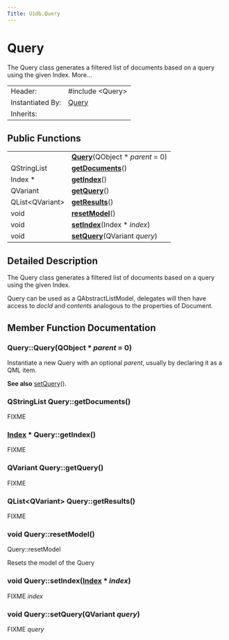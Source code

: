 ```yaml
---
Title: U1db.Query
---
```

        
Query
=====

The Query class generates a filtered list of documents based on a query using the given Index. More...

|                  |                                                                 |
|------------------|-----------------------------------------------------------------|
| Header:          | <span class="preprocessor">\#include &lt;Query&gt;</span>       |
| Instantiated By: | [Query](../../../../apps/qml/sdk-15.04.1/U1db.Query.md) |
| Inherits:        |                                                                 |

<span id="public-functions"></span>
Public Functions
----------------

|                       |                                                        |
|-----------------------|--------------------------------------------------------|
|                       | **[Query](#Query)**(QObject \* *parent* = 0) |
| QStringList           | **[getDocuments](#getDocuments)**()          |
| Index \*              | **[getIndex](#getIndex)**()                  |
| QVariant              | **[getQuery](#getQuery)**()                  |
| QList&lt;QVariant&gt; | **[getResults](#getResults)**()              |
| void                  | **[resetModel](#resetModel)**()              |
| void                  | **[setIndex](#setIndex)**(Index \* *index*)  |
| void                  | **[setQuery](#setQuery)**(QVariant *query*)  |

<span id="details"></span>
Detailed Description
--------------------

The Query class generates a filtered list of documents based on a query using the given Index.

Query can be used as a QAbstractListModel, delegates will then have access to *docId* and *contents* analogous to the properties of Document.

Member Function Documentation
-----------------------------

### <span id="Query"></span>Query::<span class="name">Query</span>(<span class="type">QObject</span> \* *parent* = 0)

Instantiate a new Query with an optional *parent*, usually by declaring it as a QML item.

**See also** [setQuery](#setQuery)().

### <span id="getDocuments"></span><span class="type">QStringList</span> Query::<span class="name">getDocuments</span>()

FIXME

### <span id="getIndex"></span><span class="type">[Index](../../../../apps/qml/sdk-14.10/U1db.Index.md)</span> \* Query::<span class="name">getIndex</span>()

FIXME

### <span id="getQuery"></span><span class="type">QVariant</span> Query::<span class="name">getQuery</span>()

FIXME

### <span id="getResults"></span><span class="type">QList</span>&lt;<span class="type">QVariant</span>&gt; Query::<span class="name">getResults</span>()

FIXME

### <span id="resetModel"></span><span class="type">void</span> Query::<span class="name">resetModel</span>()

Query::resetModel

Resets the model of the Query

### <span id="setIndex"></span><span class="type">void</span> Query::<span class="name">setIndex</span>(<span class="type">[Index](../../../../apps/qml/sdk-14.10/U1db.Index.md)</span> \* *index*)

FIXME *index*

### <span id="setQuery"></span><span class="type">void</span> Query::<span class="name">setQuery</span>(<span class="type">QVariant</span> *query*)

FIXME *query*

